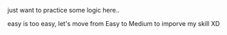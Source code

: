just want to practice some logic here..

easy is too easy, let's move from Easy to Medium to imporve my skill XD
